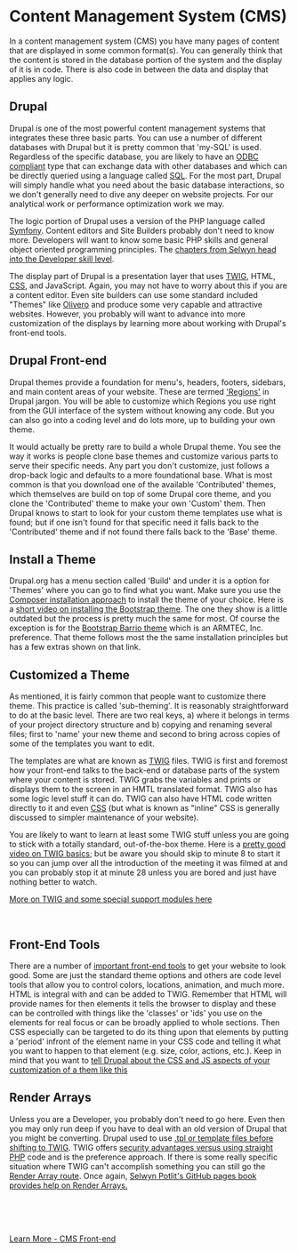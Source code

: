 
# Content Management System (CMS)

In a content management system (CMS) you have many pages of content that are displayed in some common format(s).  You can generally think that the content is stored in the database portion of the system and the display of it is in code.  There is also code in between the data and display that applies any logic.  


## Drupal

Drupal is one of the most powerful content management systems that integrates these three basic parts.  You can use a number of different databases with Drupal but it is pretty common that 'my-SQL' is used.  Regardless of the specific database, you are likely to have an [ODBC compliant](https://www.ptsmobile.com/what-is-odbc.htm) type that can exchange data with other databases and which can be directly queried using a language called [SQL](https://www.codecademy.com/learn/learn-sql).  For the most part, Drupal will simply handle what you need about the basic database interactions, so we don't generally need to dive any deeper on website projects.  For our analytical work or performance optimization work we may.

The logic portion of Drupal uses a version of the PHP language called [Symfony](https://symfony.com/).  Content editors and Site Builders probably don't need to know more.  Developers will want to know some basic PHP skills and general object oriented programming principles.  The [chapters from Selwyn head into the Developer skill level](chapters.md#chapters-from-selwyn-polit).

The display part of Drupal is a presentation layer that uses [TWIG](../theme/twig.html), HTML, [CSS](../book/opensource.md#front-end), and JavaScript.  Again, you may not have to worry about this if you are a content editor.  Even site builders can use some standard included "Themes" like [Olivero](../ARMTEC/chapters#front-end)  and produce some very capable and attractive websites.  However, you probably will want to advance into more customization of the displays by learning more about working with Drupal's front-end tools.

## Drupal Front-end

Drupal themes provide a foundation for menu's, headers, footers, sidebars, and main content areas of your website.  These are termed ['Regions'](https://www.drupal.org/docs/user_guide/en/block-regions.html) in Drupal jargon.  You will be able to customize which Regions you use right from the GUI interface of the system without knowing any code.  But you can also go into a coding level and do lots more, up to building your own theme.

It would actually be pretty rare to build a whole Drupal theme.  You see the way it works is people clone base themes and customize various parts to serve their specific needs.  Any part you don't customize, just follows a drop-back logic and defaults to a more foundational base.  What is most common is that you download one of the available 'Contributed' themes, which themselves are build on top of some Drupal core theme, and you clone the 'Contributed' theme to make your own 'Custom' them.  Then Drupal knows to start to look for your custom theme templates use what is found; but if one isn't found for that specific need it falls back to the 'Contributed' theme and if not found there falls back to the 'Base' theme.  

## Install a Theme

Drupal.org has a menu section called 'Build' and under it is a option for 'Themes' where you can go to find what you want.  Make sure you use the [Composer installation approach](../book/Novice.html#setting-up-your-basic-system) to install the theme of your choice.  Here is a [short video on installing the Bootstrap theme](https://www.youtube.com/watch?v=M2wcy-vzcWE&list=PLTANew7ttSXfn6azbqjobJk-zkkRSPd7t&index=4).  The one they show is a little outdated but the process is pretty much the same for most.  Of course the exception is for the [Bootstrap Barrio theme](https://www.drupal.org/project/bootstrap_barrio) which is an ARMTEC, Inc. preference.  That theme follows most the the same installation principles but has a few extras shown on that link.


## Customized a Theme

As mentioned, it is fairly common that people want to customize there theme.  This practice is called 'sub-theming'.  It is reasonably straightforward to do at the basic level.  There are two real keys, a) where it belongs in terms of your project directory structure and b) copying and renaming several files; first to 'name' your new theme and second to bring across copies of some of the templates you want to edit.

The templates are what are known as [TWIG](../theme/twig.html) files.  TWIG is first and foremost how your front-end talks to the back-end or database parts of the system where your content is stored.  TWIG grabs the variables and prints or displays them to the screen in an HMTL translated format.  TWIG also has some logic level stuff it can do.  TWIG can also have HTML code written directly to it and even [CSS](../book/opensource.md#front-end) (but what is known as "inline" CSS is generally discussed to simpler maintenance of your website). 

You are likely to want to learn at least some TWIG stuff unless you are going to stick with a totally standard, out-of-the-box theme.  Here is a [pretty good video on TWIG basics](https://www.youtube.com/watch?v=vuZtCwWbt2U); but be aware you should skip to minute 8 to start it so you can jump over all the introduction of the meeting it was filmed at and you can probably stop it at minute 28 unless you are bored and just have nothing better to watch.

[More on TWIG and some special support modules here](../theme/twig.md)

<br>

## Front-End Tools

There are a number of [important front-end tools](chapters.md#front-end) to get your website to look good.  Some are just the standard theme options and others are code level tools that allow you to control colors, locations, animation, and much more.  HTML is integral with and can be added to TWIG.  Remember that HTML will provide names for then elements it tells the browser to display and these can be controlled with things like the 'classes' or 'ids' you use on the elements for real focus or can be broadly applied to whole sections.  Then CSS especially can be targeted to do its thing upon that elements by putting a 'period' infront of the element name in your CSS code and telling it what you want to happen to that element (e.g. size, color, actions, etc.).  Keep in mind that you want to [tell Drupal about the CSS and JS aspects of your customization of a them like this](https://www.youtube.com/watch?v=afoIrMeZyts&list=PLTANew7ttSXfn6azbqjobJk-zkkRSPd7t&index=5)


## Render Arrays

Unless you are a Developer, you probably don't need to go here.  Even then you may only run deep if you have to deal with an old version of Drupal that you might be converting.  Drupal used to use [.tpl or template files before shifting to TWIG](https://www.youtube.com/watch?v=vuZtCwWbt2U). TWIG offers [security advantages versus using straight PHP]( https://www.drupal.org/docs/security-in-drupal/writing-secure-code-for-drupal) code and is the preference approach.  If there is some really specific situation where TWIG can't accomplish something you can still go the [Render Array route](https://events.drupal.org/neworleans2016/sessions/aha-understanding-and-using-render-arrays-drupal-8).  Once again, [Selwyn Potlit's GitHub pages book provides help on Render Arrays.](https://selwynpolit.github.io/d9book/render.html)








<br>
<br>
<br>

[Learn More - CMS Front-end](../chapters.md#chapter-content-management-systems-cms)
